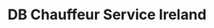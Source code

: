 ---
title: "DB Chauffeur Service Ireland"
address: "18 The Beaches, Shannon View, Killaloe, Co. Clare"
tel: "+353 (0)87 299 9104"
county: "Clare"
category: "Chauffeur Services"
type: "Content"
lat: "52.80665588378906"
lng: "-8.44497299194336"
---